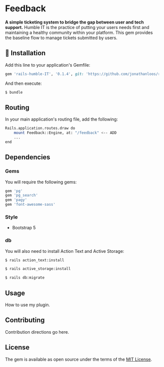 # Feedback
**A simple ticketing system to bridge the gap between user and tech support.** 
Humble IT is the practice of putting your users needs first and maintaining a healthy community within your platform. This gem provides the baseline flow to manage tickets submitted by users.

## 🚀 Installation
Add this line to your application's Gemfile:

```ruby
gem 'rails-humble-IT', '0.1.4', git: 'https://github.com/jonathanloos/rails-humble-IT'
```

And then execute:
```bash
$ bundle
```

## Routing
In your main application's routing file, add the following:
```bash
Rails.application.routes.draw do
    mount Feedback::Engine, at: "/feedback" <-- ADD
    ...
end
```
## Dependencies
### Gems
You will require the following gems:
```ruby
gem 'pg'
gem 'pg_search'
gem 'pagy'
gem 'font-awesome-sass'
```

### Style
- Bootstrap 5
### db
You will also need to install Action Text and Active Storage:
````bash
$ rails action_text:install
````
````bash
$ rails active_storage:install
````
````bash
$ rails db:migrate
````

## Usage
How to use my plugin.
## Contributing
Contribution directions go here.

## License
The gem is available as open source under the terms of the [MIT License](https://opensource.org/licenses/MIT).
